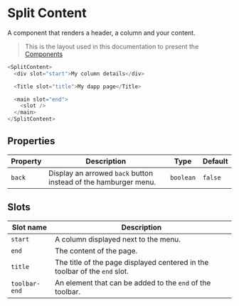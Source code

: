 # Split Content

A component that renders a header, a column and your content.

> This is the layout used in this documentation to present the [Components](/components)

```javascript
<SplitContent>
  <div slot="start">My column details</div>

  <Title slot="title">My dapp page</Title>

  <main slot="end">
    <slot />
  </main>
</SplitContent>
```

## Properties

| Property | Description                                                     | Type      | Default |
| -------- | --------------------------------------------------------------- | --------- | ------- |
| `back`   | Display an arrowed `back` button instead of the hamburger menu. | `boolean` | `false` |

## Slots

| Slot name     | Description                                                                |
| ------------- | -------------------------------------------------------------------------- |
| `start`       | A column displayed next to the menu.                                       |
| `end`         | The content of the page.                                                   |
| `title`       | The title of the page displayed centered in the toolbar of the `end` slot. |
| `toolbar-end` | An element that can be added to the `end` of the toolbar.                  |
